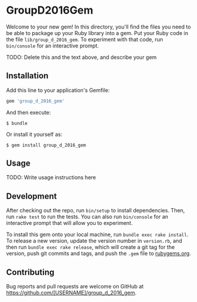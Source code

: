 # GroupD2016Gem

Welcome to your new gem! In this directory, you'll find the files you need to be able to package up your Ruby library into a gem. Put your Ruby code in the file `lib/group_d_2016_gem`. To experiment with that code, run `bin/console` for an interactive prompt.

TODO: Delete this and the text above, and describe your gem

## Installation

Add this line to your application's Gemfile:

```ruby
gem 'group_d_2016_gem'
```

And then execute:

    $ bundle

Or install it yourself as:

    $ gem install group_d_2016_gem

## Usage

TODO: Write usage instructions here

## Development

After checking out the repo, run `bin/setup` to install dependencies. Then, run `rake test` to run the tests. You can also run `bin/console` for an interactive prompt that will allow you to experiment.

To install this gem onto your local machine, run `bundle exec rake install`. To release a new version, update the version number in `version.rb`, and then run `bundle exec rake release`, which will create a git tag for the version, push git commits and tags, and push the `.gem` file to [rubygems.org](https://rubygems.org).

## Contributing

Bug reports and pull requests are welcome on GitHub at https://github.com/[USERNAME]/group_d_2016_gem.

